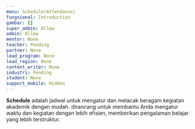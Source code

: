 ```yaml
---
menu: Schedule(Attendance)
fungsional: Introduction
gambar: []
super_admin: Allow
admin: Allow
mentor: None
teacher: Pending
partner: None
lead_program: None
lead_region: None
content_writer: None
industri: Pending
student: None
support_mobile: Hidden
---
```

**Schedule** adalah jadwal untuk mengatur dan melacak beragam kegiatan akademik dengan mudah. dirancang untuk membantu Anda mengatur waktu dan kegiatan dengan lebih efisien, memberikan pengalaman belajar yang lebih terstruktur.